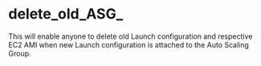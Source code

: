 # delete_old_ASG_
This will enable anyone to delete old Launch configuration and respective EC2 AMI when new Launch configuration is attached to the Auto Scaling Group.
